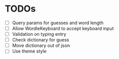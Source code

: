 # TODOs

- [ ] Query params for guesses and word length
- [ ] Allow WordleKeyboard to accept keyboard input
- [ ] Validation on typing entry
- [ ] Check dictionary for guess
- [ ] Move dictionary out of json
- [ ] Use theme style
